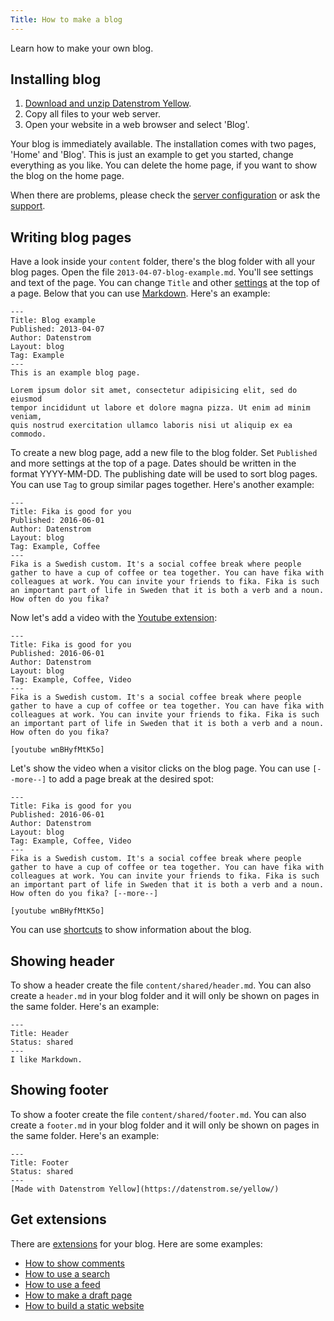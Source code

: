 ```yaml
---
Title: How to make a blog
---
```

Learn how to make your own blog.

## Installing blog

1. [Download and unzip Datenstrom Yellow](https://github.com/datenstrom/yellow/archive/master.zip).
2. Copy all files to your web server.
3. Open your website in a web browser and select 'Blog'.

Your blog is immediately available. The installation comes with two pages, 'Home' and 'Blog'. This is just an example to get you started, change everything as you like. You can delete the home page, if you want to show the blog on the home page.

When there are problems, please check the [server configuration](server-configuration) or ask the [support](/help/).
 
## Writing blog pages

Have a look inside your `content` folder, there's the blog folder with all your blog pages. Open the file `2013-04-07-blog-example.md`. You'll see settings and text of the page. You can change `Title` and other [settings](markdown-cheat-sheet#settings) at the top of a page. Below that you can use [Markdown](markdown-cheat-sheet). Here's an example:

```
---
Title: Blog example
Published: 2013-04-07
Author: Datenstrom
Layout: blog
Tag: Example
---
This is an example blog page. 

Lorem ipsum dolor sit amet, consectetur adipisicing elit, sed do eiusmod 
tempor incididunt ut labore et dolore magna pizza. Ut enim ad minim veniam, 
quis nostrud exercitation ullamco laboris nisi ut aliquip ex ea commodo. 
```

To create a new blog page, add a new file to the blog folder. Set `Published` and more settings at the top of a page. Dates should be written in the format YYYY-MM-DD. The publishing date will be used to sort blog pages. You can use `Tag` to group similar pages together. Here's another example:

```
---
Title: Fika is good for you
Published: 2016-06-01
Author: Datenstrom
Layout: blog
Tag: Example, Coffee
---
Fika is a Swedish custom. It's a social coffee break where people 
gather to have a cup of coffee or tea together. You can have fika with 
colleagues at work. You can invite your friends to fika. Fika is such 
an important part of life in Sweden that it is both a verb and a noun. 
How often do you fika?
```

Now let's add a video with the [Youtube extension](https://github.com/datenstrom/yellow-extensions/tree/master/features/youtube):

```
---
Title: Fika is good for you
Published: 2016-06-01
Author: Datenstrom
Layout: blog
Tag: Example, Coffee, Video
---
Fika is a Swedish custom. It's a social coffee break where people 
gather to have a cup of coffee or tea together. You can have fika with 
colleagues at work. You can invite your friends to fika. Fika is such 
an important part of life in Sweden that it is both a verb and a noun. 
How often do you fika?

[youtube wnBHyfMtK5o]
```

Let's show the video when a visitor clicks on the blog page. You can use `[--more--]` to add a page break at the desired spot:

```
---
Title: Fika is good for you
Published: 2016-06-01
Author: Datenstrom
Layout: blog
Tag: Example, Coffee, Video
---
Fika is a Swedish custom. It's a social coffee break where people 
gather to have a cup of coffee or tea together. You can have fika with 
colleagues at work. You can invite your friends to fika. Fika is such 
an important part of life in Sweden that it is both a verb and a noun. 
How often do you fika? [--more--]

[youtube wnBHyfMtK5o]
```

You can use [shortcuts](https://github.com/datenstrom/yellow-extensions/tree/master/features/blog#how-to-show-blog-information) to show information about the blog.

## Showing header

To show a header create the file `content/shared/header.md`. You can also create a `header.md` in your blog folder and it will only be shown on pages in the same folder. Here's an example:

```
---
Title: Header
Status: shared
---
I like Markdown.
```

## Showing footer

To show a footer create the file `content/shared/footer.md`. You can also create a `footer.md` in your blog folder and it will only be shown on pages in the same folder. Here's an example:

```
---
Title: Footer
Status: shared
---
[Made with Datenstrom Yellow](https://datenstrom.se/yellow/)
```

## Get extensions

There are [extensions](https://github.com/datenstrom/yellow-extensions) for your blog. Here are some examples:

* [How to show comments](https://github.com/datenstrom/yellow-extensions/tree/master/features/disqus)
* [How to use a search](https://github.com/datenstrom/yellow-extensions/tree/master/features/search)
* [How to use a feed](https://github.com/datenstrom/yellow-extensions/tree/master/features/feed)
* [How to make a draft page](https://github.com/datenstrom/yellow-extensions/tree/master/features/draft)
* [How to build a static website](https://github.com/datenstrom/yellow-extensions/tree/master/features/command)
